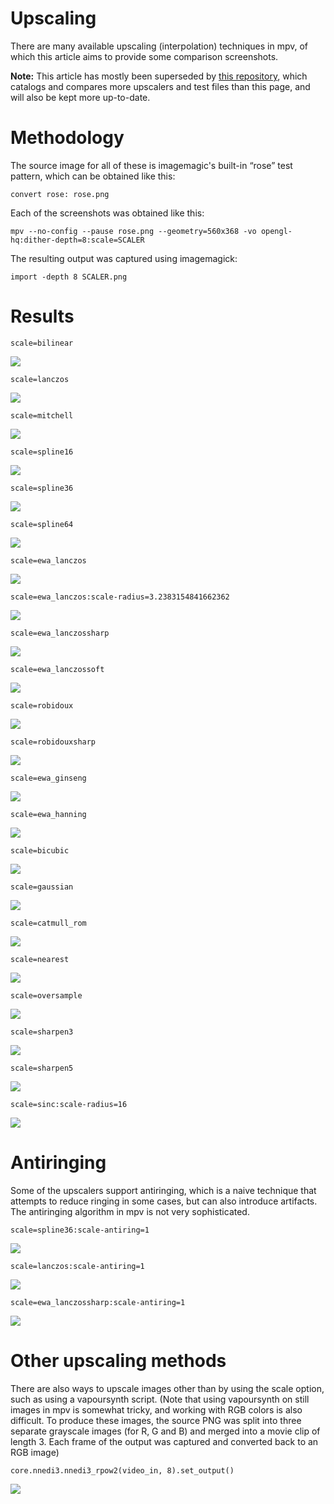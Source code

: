 Upscaling
=========

There are many available upscaling (interpolation) techniques in mpv, of which this article aims to provide some comparison screenshots.

**Note:** This article has mostly been superseded by [this repository](https://github.com/haasn/mpvhq-upscalers), which catalogs and compares more upscalers and test files than this page, and will also be kept more up-to-date.

Methodology
===========

The source image for all of these is imagemagic's built-in “rose” test pattern, which can be obtained like this:

    convert rose: rose.png

Each of the screenshots was obtained like this:

    mpv --no-config --pause rose.png --geometry=560x368 -vo opengl-hq:dither-depth=8:scale=SCALER

The resulting output was captured using imagemagick:

    import -depth 8 SCALER.png

Results
=======

    scale=bilinear
![](upscaling/bilinear.png)

    scale=lanczos
![](upscaling/lanczos.png)

    scale=mitchell
![](upscaling/mitchell.png)

    scale=spline16
![](upscaling/spline16.png)

    scale=spline36
![](upscaling/spline36.png)

    scale=spline64
![](upscaling/spline64.png)

    scale=ewa_lanczos
![](upscaling/ewa_lanczos3.png)

    scale=ewa_lanczos:scale-radius=3.2383154841662362
![](upscaling/ewa_lanczos3.2383.png)

    scale=ewa_lanczossharp
![](upscaling/ewa_lanczossharp.png)

    scale=ewa_lanczossoft
![](upscaling/ewa_lanczossoft.png)

    scale=robidoux
![](upscaling/robidoux.png)

    scale=robidouxsharp
![](upscaling/robidouxsharp.png)

    scale=ewa_ginseng
![](upscaling/ewa_ginseng.png)

    scale=ewa_hanning
![](upscaling/ewa_hanning.png)

    scale=bicubic
![](upscaling/bicubic.png)

    scale=gaussian
![](upscaling/gaussian.png)

    scale=catmull_rom
![](upscaling/catmull_rom.png)

    scale=nearest
![](upscaling/nearest.png)

    scale=oversample
![](upscaling/oversample.png)

    scale=sharpen3
![](upscaling/sharpen3.png)

    scale=sharpen5
![](upscaling/sharpen5.png)

    scale=sinc:scale-radius=16
![](upscaling/sinc16.png)

Antiringing
===========

Some of the upscalers support antiringing, which is a naive technique that attempts to reduce ringing in some cases, but can also introduce artifacts. The antiringing algorithm in mpv is not very sophisticated.

    scale=spline36:scale-antiring=1
![](upscaling/spline36-ar.png)

    scale=lanczos:scale-antiring=1
![](upscaling/lanczos-ar.png)

    scale=ewa_lanczossharp:scale-antiring=1
![](upscaling/ewa_lanczossharp-ar.png)

Other upscaling methods
=======================

There are also ways to upscale images other than by using the scale option, such as using a vapoursynth script. (Note that using vapoursynth on still images in mpv is somewhat tricky, and working with RGB colors is also difficult. To produce these images, the source PNG was split into three separate grayscale images (for R, G and B) and merged into a movie clip of length 3. Each frame of the output was captured and converted back to an RGB image)

    core.nnedi3.nnedi3_rpow2(video_in, 8).set_output()
![](upscaling/nnedi3.png)
